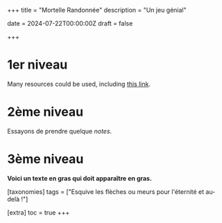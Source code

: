 +++
title = "Mortelle Randonnée"
description = "Un jeu génial"

date = 2024-07-22T00:00:00Z
draft = false

+++

# 1er niveau

<!-- Code en HTML --> 

<p> Many resources could be used, including 
<a href="https://biodiversitypmc.sibils.org/" rel="noreferrer">this link</a>. <br></p>


# 2ème niveau

Essayons de prendre quelque *notes*.


# 3ème niveau

**Voici un texte en gras qui doit apparaître en gras.**

[taxonomies]
tags = ["Esquive les flèches ou meurs pour l'éternité et au-delà !"]

[extra]
toc = true
+++


